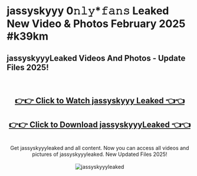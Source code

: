 # jassyskyyy 0𝚗𝚕𝚢*𝚏𝚊𝚗𝚜 Leaked New Video & Photos February 2025 #k39km

<h2>jassyskyyyLeaked Videos And Photos - Update Files 2025!</h2>
<br>
<div align="center">
<h2><a href="https://mediaupload.pro?title=jassyskyyy&ref=11F" rel="nofollow">👉👉 Click to Watch jassyskyyy Leaked 👈👈</a></h2>
<h2><a href="https://mediaupload.pro?title=jassyskyyy&ref=11F" rel="nofollow">👉👉 Click to Download jassyskyyyLeaked 👈👈</a></h2>
<br>
Get jassyskyyyleaked and all content. Now you can access all videos and pictures of jassyskyyyleaked. New Updated Files 2025!
<br>
<br>
<a href="https://mediaupload.pro?title=jassyskyyy&ref=11F" rel="nofollow" data-target="animated-image.originalLink"><img src="https://i.ibb.co/Gkj2r4b/banner.png" alt="jassyskyyyleaked" style="max-width: 100%; display: inline-block;" data-target="animated-image.originalImage"></a>
</div>
<br>

